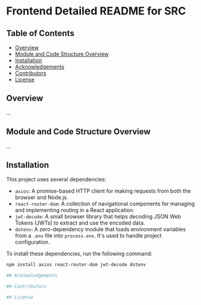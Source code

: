 # Frontend Detailed README for SRC

## Table of Contents

- [Overview](#overview)
- [Module and Code Structure Overview](#module-and-code-structure-overview)
- [Installation](#installation)
- [Acknowledgements](#acknowledgements)
- [Contributors](#contributors)
- [License](#license)

## Overview

...

## Module and Code Structure Overview

...

## Installation

This project uses several dependencies:

- `axios`: A promise-based HTTP client for making requests from both the browser and Node.js.
- `react-router-dom`: A collection of navigational components for managing and implementing routing in a React application.
- `jwt-decode`: A small browser library that helps decoding JSON Web Tokens (JWTs) to extract and use the encoded data.
- `dotenv`: A zero-dependency module that loads environment variables from a `.env` file into `process.env`. It's used to handle project configuration.

To install these dependencies, run the following command:

```bash
npm install axios react-router-dom jwt-decode dotenv

## Acknowledgements

## Contributors

## License




